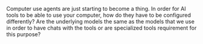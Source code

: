 Computer use agents are just starting to become a thing. In order for AI tools to be able to use your computer, how do they have to be configured differently? Are the underlying models the same as the models that we use in order to have chats with the tools or are specialized tools requirement for this purpose? 
